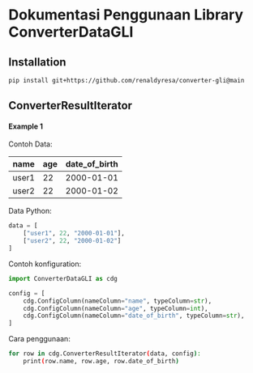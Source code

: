 # Dokumentasi Penggunaan Library ConverterDataGLI


## Installation

```sh
pip install git+https://github.com/renaldyresa/converter-gli@main
```


## ConverterResultIterator


#### Example 1

Contoh Data:

|name|age|date_of_birth|
|----|---|-------------|
|user1|22|2000-01-01|
|user2|22|2000-01-02|

Data Python:
```python
data = [
    ["user1", 22, "2000-01-01"],
    ["user2", 22, "2000-01-02"]
]
```


Contoh konfiguration:

```python
import ConverterDataGLI as cdg

config = [
    cdg.ConfigColumn(nameColumn="name", typeColumn=str),
    cdg.ConfigColumn(nameColumn="age", typeColumn=int),
    cdg.ConfigColumn(nameColumn="date_of_birth", typeColumn=str),
]
```

Cara penggunaan:

```sh
for row in cdg.ConverterResultIterator(data, config):
    print(row.name, row.age, row.date_of_birth)
```